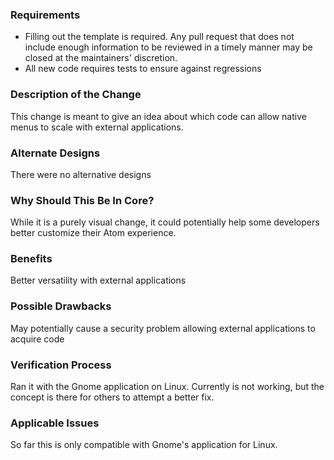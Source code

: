 ### Requirements

* Filling out the template is required. Any pull request that does not include enough information to be reviewed in a timely manner may be closed at the maintainers' discretion.
* All new code requires tests to ensure against regressions

### Description of the Change

This change is meant to give an idea about which code can allow native menus to scale with external applications.

### Alternate Designs

There were no alternative designs

### Why Should This Be In Core?

While it is a purely visual change, it could potentially help some developers better customize their Atom experience.

### Benefits

Better versatility with external applications

### Possible Drawbacks

May potentially cause a security problem allowing external applications to acquire code

### Verification Process

Ran it with the Gnome application on Linux. Currently is not working, but the concept is there for others to attempt a better fix.

### Applicable Issues

So far this is only compatible with Gnome's application for Linux.
